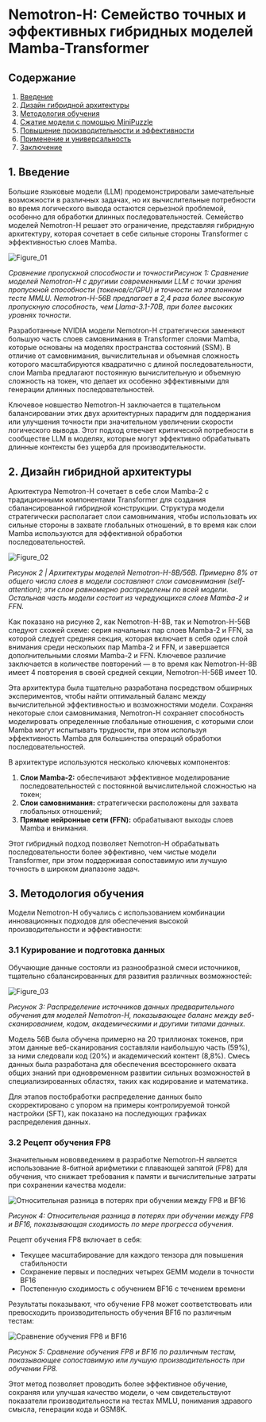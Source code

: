 # Nemotron-H: Семейство точных и эффективных гибридных моделей Mamba-Transformer  

## Содержание  
1. [Введение](#введение)  
2. [Дизайн гибридной архитектуры](#дизайн-гибридной-архитектуры)  
3. [Методология обучения](#методология-обучения)  
4. [Сжатие модели с помощью MiniPuzzle](#сжатие-модели-с-помощью-minipuzzle)  
5. [Повышение производительности и эффективности](#повышение-производительности-и-эффективности)  
6. [Применение и универсальность](#применение-и-универсальность)  
7. [Заключение](#заключение)  

## **1. Введение**
Большие языковые модели (LLM) продемонстрировали замечательные возможности в различных задачах, но их вычислительные потребности во время логического вывода остаются серьезной проблемой, особенно для обработки длинных последовательностей. Семейство моделей Nemotron-H решает это ограничение, представляя гибридную архитектуру, которая сочетает в себе сильные стороны Transformer с эффективностью слоев Mamba.

![Figure_01](https://raw.githubusercontent.com/Verbasik/Weekly-arXiv-ML-AI-Research-Review/refs/heads/develop/2025/week-17_&_18/assets/Figure_01.jpeg)

*Сравнение пропускной способности и точностиРисунок 1: Сравнение моделей Nemotron-H с другими современными LLM с точки зрения пропускной способности (токенов/с/GPU) и точности на эталонном тесте MMLU. Nemotron-H-56B предлагает в 2,4 раза более высокую пропускную способность, чем Llama-3.1-70B, при более высоких уровнях точности.*

Разработанные NVIDIA модели Nemotron-H стратегически заменяют большую часть слоев самовнимания в Transformer слоями Mamba, которые основаны на моделях пространства состояний (SSM). В отличие от самовнимания, вычислительная и объемная сложность которого масштабируются квадратично с длиной последовательности, слои Mamba предлагают постоянную вычислительную и объемную сложность на токен, что делает их особенно эффективными для генерации длинных последовательностей.

Ключевое новшество Nemotron-H заключается в тщательном балансировании этих двух архитектурных парадигм для поддержания или улучшения точности при значительном увеличении скорости логического вывода. Этот подход отвечает критической потребности в сообществе LLM в моделях, которые могут эффективно обрабатывать длинные контексты без ущерба для производительности.

## **2. Дизайн гибридной архитектуры**

Архитектура Nemotron-H сочетает в себе слои Mamba-2 с традиционными компонентами Transformer для создания сбалансированной гибридной конструкции. Структура модели стратегически располагает слои самовнимания, чтобы использовать их сильные стороны в захвате глобальных отношений, в то время как слои Mamba используются для эффективной обработки последовательностей.

![Figure_02](https://raw.githubusercontent.com/Verbasik/Weekly-arXiv-ML-AI-Research-Review/refs/heads/develop/2025/week-17_&_18/assets/Figure_02.png)

*Рисунок 2 | Архитектуры моделей Nemotron-H-8B/56B. Примерно 8% от общего числа слоев в модели составляют слои самовнимания (self-attention); эти слои равномерно распределены по всей модели. Остальная часть модели состоит из чередующихся слоев Mamba-2 и FFN.*

Как показано на рисунке 2, как Nemotron-H-8B, так и Nemotron-H-56B следуют схожей схеме: серия начальных пар слоев Mamba-2 и FFN, за которой следует средняя секция, которая включает в себя один слой внимания среди нескольких пар Mamba-2 и FFN, и завершается дополнительными слоями Mamba-2 и FFN. Ключевое различие заключается в количестве повторений — в то время как Nemotron-H-8B имеет 4 повторения в своей средней секции, Nemotron-H-56B имеет 10.

Эта архитектура была тщательно разработана посредством обширных экспериментов, чтобы найти оптимальный баланс между вычислительной эффективностью и возможностями модели. Сохраняя некоторые слои самовнимания, Nemotron-H сохраняет способность моделировать определенные глобальные отношения, с которыми слои Mamba могут испытывать трудности, при этом используя эффективность Mamba для большинства операций обработки последовательностей.

В архитектуре используются несколько ключевых компонентов:

1. **Слои Mamba-2:** обеспечивают эффективное моделирование последовательностей с постоянной вычислительной сложностью на токен;
2. **Слои самовнимания:** стратегически расположены для захвата глобальных отношений;
3. **Прямые нейронные сети (FFN):** обрабатывают выходы слоев Mamba и внимания.

Этот гибридный подход позволяет Nemotron-H обрабатывать последовательности более эффективно, чем чистые модели Transformer, при этом поддерживая сопоставимую или лучшую точность в широком диапазоне задач.

## **3. Методология обучения**

Модели Nemotron-H обучались с использованием комбинации инновационных подходов для обеспечения высокой производительности и эффективности:

### **3.1 Курирование и подготовка данных**

Обучающие данные состояли из разнообразной смеси источников, тщательно сбалансированных для развития различных возможностей:

![Figure_03](https://raw.githubusercontent.com/Verbasik/Weekly-arXiv-ML-AI-Research-Review/refs/heads/develop/2025/week-17_&_18/assets/Figure_05.jpeg)

*Рисунок 3: Распределение источников данных предварительного обучения для моделей Nemotron-H, показывающее баланс между веб-сканированием, кодом, академическими и другими типами данных.*

Модель 56B была обучена примерно на 20 триллионах токенов, при этом данные веб-сканирования составляли наибольшую часть (59%), за ними следовали код (20%) и академический контент (8,8%). Смесь данных была разработана для обеспечения всестороннего охвата общих знаний при одновременном развитии сильных возможностей в специализированных областях, таких как кодирование и математика.

Для этапов постобработки распределение данных было скорректировано с упором на примеры контролируемой тонкой настройки (SFT), как показано на последующих графиках распределения данных.

### **3.2 Рецепт обучения FP8**

Значительным нововведением в разработке Nemotron-H является использование 8-битной арифметики с плавающей запятой (FP8) для обучения, что снижает требования к памяти и вычислительные затраты при сохранении качества модели:

![Относительная разница в потерях при обучении между FP8 и BF16](https://raw.githubusercontent.com/Verbasik/Weekly-arXiv-ML-AI-Research-Review/refs/heads/develop/2025/week-17_&_18/assets/Figure_06.jpeg)

*Рисунок 4: Относительная разница в потерях при обучении между FP8 и BF16, показывающая сходимость по мере прогресса обучения.*

Рецепт обучения FP8 включает в себя:

- Текущее масштабирование для каждого тензора для повышения стабильности
- Сохранение первых и последних четырех GEMM модели в точности BF16
- Постепенную сходимость с обучением BF16 с течением времени

Результаты показывают, что обучение FP8 может соответствовать или превосходить производительность обучения BF16 по различным тестам:

![Сравнение обучения FP8 и BF16](https://raw.githubusercontent.com/Verbasik/Weekly-arXiv-ML-AI-Research-Review/refs/heads/develop/2025/week-17_&_18/assets/Figure_07.jpeg)

*Рисунок 5: Сравнение обучения FP8 и BF16 по различным тестам, показывающее сопоставимую или лучшую производительность при обучении FP8.*

Этот метод позволяет проводить более эффективное обучение, сохраняя или улучшая качество модели, о чем свидетельствуют показатели производительности на тестах MMLU, понимания здравого смысла, генерации кода и GSM8K.